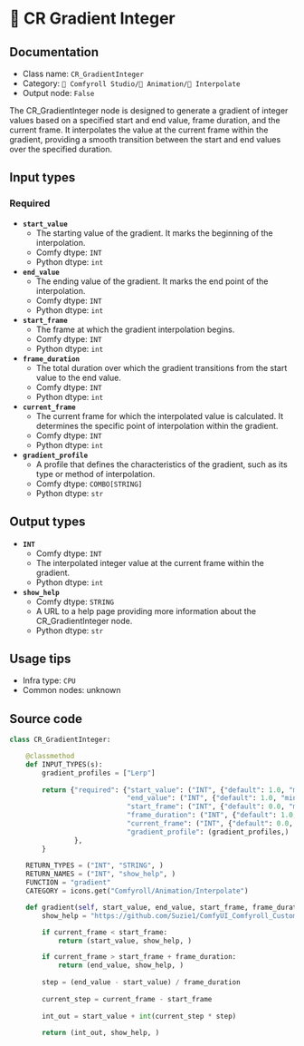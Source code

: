 # 🔢 CR Gradient Integer
## Documentation
- Class name: `CR_GradientInteger`
- Category: `🧩 Comfyroll Studio/🎥 Animation/🔢 Interpolate`
- Output node: `False`

The CR_GradientInteger node is designed to generate a gradient of integer values based on a specified start and end value, frame duration, and the current frame. It interpolates the value at the current frame within the gradient, providing a smooth transition between the start and end values over the specified duration.
## Input types
### Required
- **`start_value`**
    - The starting value of the gradient. It marks the beginning of the interpolation.
    - Comfy dtype: `INT`
    - Python dtype: `int`
- **`end_value`**
    - The ending value of the gradient. It marks the end point of the interpolation.
    - Comfy dtype: `INT`
    - Python dtype: `int`
- **`start_frame`**
    - The frame at which the gradient interpolation begins.
    - Comfy dtype: `INT`
    - Python dtype: `int`
- **`frame_duration`**
    - The total duration over which the gradient transitions from the start value to the end value.
    - Comfy dtype: `INT`
    - Python dtype: `int`
- **`current_frame`**
    - The current frame for which the interpolated value is calculated. It determines the specific point of interpolation within the gradient.
    - Comfy dtype: `INT`
    - Python dtype: `int`
- **`gradient_profile`**
    - A profile that defines the characteristics of the gradient, such as its type or method of interpolation.
    - Comfy dtype: `COMBO[STRING]`
    - Python dtype: `str`
## Output types
- **`INT`**
    - Comfy dtype: `INT`
    - The interpolated integer value at the current frame within the gradient.
    - Python dtype: `int`
- **`show_help`**
    - Comfy dtype: `STRING`
    - A URL to a help page providing more information about the CR_GradientInteger node.
    - Python dtype: `str`
## Usage tips
- Infra type: `CPU`
- Common nodes: unknown


## Source code
```python
class CR_GradientInteger:

    @classmethod
    def INPUT_TYPES(s):
        gradient_profiles = ["Lerp"]
       
        return {"required": {"start_value": ("INT", {"default": 1.0, "min": 0.0, "max": 9999.0, "step": 1.0,}),
                             "end_value": ("INT", {"default": 1.0, "min": 0.0, "max": 9999.0, "step": 1.0,}),
                             "start_frame": ("INT", {"default": 0.0, "min": 0.0, "max": 9999.0, "step": 1.0,}),
                             "frame_duration": ("INT", {"default": 1.0, "min": 0.0, "max": 9999.0, "step": 1.0,}),
                             "current_frame": ("INT", {"default": 0.0, "min": 0.0, "max": 9999.0, "step": 1.0,}),
                             "gradient_profile": (gradient_profiles,) 
                },
        }
    
    RETURN_TYPES = ("INT", "STRING", )
    RETURN_NAMES = ("INT", "show_help", )
    FUNCTION = "gradient"
    CATEGORY = icons.get("Comfyroll/Animation/Interpolate")

    def gradient(self, start_value, end_value, start_frame, frame_duration, current_frame, gradient_profile):
        show_help = "https://github.com/Suzie1/ComfyUI_Comfyroll_CustomNodes/wiki/Interpolation-Nodes#cr-gradient-integer"

        if current_frame < start_frame:
            return (start_value, show_help, )

        if current_frame > start_frame + frame_duration:
            return (end_value, show_help, )
            
        step = (end_value - start_value) / frame_duration
        
        current_step = current_frame - start_frame
        
        int_out = start_value + int(current_step * step)
        
        return (int_out, show_help, )

```
